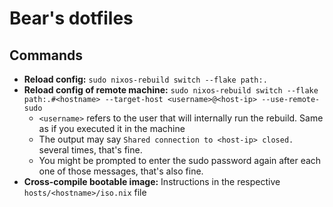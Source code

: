 # Bear's dotfiles

## Commands

- **Reload config:** `sudo nixos-rebuild switch --flake path:.`
- **Reload config of remote machine:** `sudo nixos-rebuild switch --flake path:.#<hostname> --target-host <username>@<host-ip> --use-remote-sudo`
    - `<username>` refers to the user that will internally run the rebuild. Same as if you executed it in the machine
    - The output may say `Shared connection to <host-ip> closed.` several times, that's fine.
    - You might be prompted to enter the sudo password again after each one of those messages, that's also fine.
- **Cross-compile bootable image:** Instructions in the respective `hosts/<hostname>/iso.nix` file